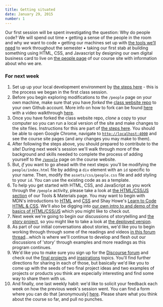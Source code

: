 ```yaml
---
title: Getting situated
date: January 29, 2015
number: 1
---
```

Our first session will be spent investigating the question: Why do people code? We will spend out time • getting a sense of the people in the room and why *we* want to code • getting our machines set up with [the tools we’ll need](tools-and-materials) to work throughout the semester • taking our first stab at building something using HTML, CSS, and Javascript by designing our own digital business card to live on [the people page](people) of our course site with information about who we are.


### For next week

1. Set up up your local development environment by [the steps here](https://gist.github.com/aresnick/ec3e2f68b9ab8b2614a1) - this is the process we began in the first class session.
1. Before you begin exploring modifications to the `/people` page on your own machine, make sure that you have *forked* the [class website repo](https://github.com/dgmde15/dgmde15.github.io) to your own Github account. More info on how to fork can be found [here](https://help.github.com/articles/fork-a-repo/) with a video walkthrough [here](https://www.youtube.com/watch?v=_jGUFpWYm60).
1. Once you have forked the class website repo, *clone* a copy to your computer so you can run a local version of the site and make changes to the site files. Instructions for this are part of [the steps here](https://gist.github.com/aresnick/ec3e2f68b9ab8b2614a1). You should be able to open Google Chrome, navigate to [`http://localhost:4000`](http://localhost:4000) and see the course site pages (and any changes you may make to them).
1. After following the steps above, you should prepared to contribute to the site! During next week's session we'll walk through more of the background and skills needed to complete the process of adding yourself to the [`/people`](http://dgmde15.github.io/people/) page on the course website.
1. But, _if_ you want to go ahead with the next steps: you'll be modifying the `people/index.html` file by adding a `div` element with an `id` specific to your name. Then, modify the `assets/css/people.css` file and add styling to your `id`. You can use the existing code as as a template.
1. To help you get started with HTML, CSS, and JavaScript as you work through the `/people` activity, please take a look at [the HTML/CSS/JS section](javascript-html-and-css-references) of our Tools &amp; Materials page.  You may want to begin with  MDN's introductions to [HTML](https://developer.mozilla.org/en-US/Learn/HTML) and [CSS](https://developer.mozilla.org/en-US/Learn/CSS) and Shay Howe's [Learn to Code HTML & CSS](http://learn.shayhowe.com/html-css/).  We'll also be digging into [our own intro to and demo of the basics of HTML/CSS/JS](https://github.com/dgmde15/HTML.CSS.JS-Intro) which you might like to check out.
1. Next week we're going to begin our discussions of storytelling and [the story project](https://github.com/dgmde15/a-story-in-pomes), so you might like to take a look at [the deployed version](http://dgmde15.github.io/a-story-in-pomes/).
1. As part of our initial conversations about stories, we'd like you to begin working through through some of the readings and videos [in this forum thread](http://104.236.253.62/t/stories-storytelling/28)…which is where we'll continue to develop and flesh out our discussions of 'story' through examples and more readings as this program continues.
1. We'd like you to make sure you sign up for the [Discourse forum](http://dgmde15.github.io/forum) and check out the [final projects](http://104.236.253.62/t/final-project-ideas/29) and [inspirations](http://104.236.253.62/t/real-world-inspirations/30) topics.  You'll find further directions for sharing in each of those, but basically we'd like you to come up with the seeds of two final project ideas and two examples of projects or products you think are especially interesting and find some way to share them with us.
1. And finally, one last weekly habit: we'd like to solicit your feedback each week on how the previous week's session went.  You can find a form where you can do that [anonymously] [here](/feedback).  Please share what you think about the course so far, and pull no punches.
